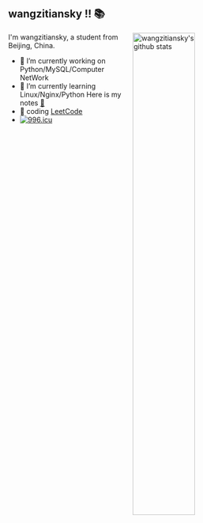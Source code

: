 ## wangzitiansky  !! :books:

<img align="right" alt="wangzitiansky's github stats" width="50%" src="https://github-readme-stats.vercel.app/api?username=wangzitiansky&show_icons=true&theme=dark">

I'm wangzitiansky, a student from Beijing, China.

-   🔭 I’m currently working on Python/MySQL/Computer NetWork
-   🌱 I’m currently learning Linux/Nginx/Python Here is my notes [:clap:](https://github.com/wangzitiansky/Learning)
-   :clap: coding [LeetCode](https://leetcode-cn.com/u/wangzitiansky/)
- [![996.icu](https://img.shields.io/badge/link-996.icu-red.svg)](https://996.icu)